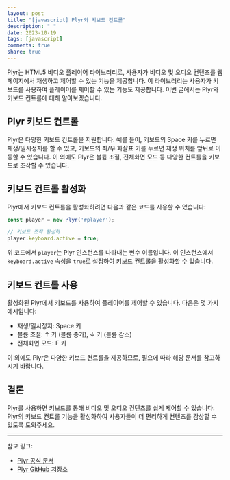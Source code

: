 ```yaml
---
layout: post
title: "[javascript] Plyr와 키보드 컨트롤"
description: " "
date: 2023-10-19
tags: [javascript]
comments: true
share: true
---
```


Plyr는 HTML5 비디오 플레이어 라이브러리로, 사용자가 비디오 및 오디오 컨텐츠를 웹 페이지에서 재생하고 제어할 수 있는 기능을 제공합니다. 이 라이브러리는 사용자가 키보드를 사용하여 플레이어를 제어할 수 있는 기능도 제공합니다. 이번 글에서는 Plyr와 키보드 컨트롤에 대해 알아보겠습니다.

## Plyr 키보드 컨트롤

Plyr은 다양한 키보드 컨트롤을 지원합니다. 예를 들어, 키보드의 Space 키를 누르면 재생/일시정지를 할 수 있고, 키보드의 좌/우 화살표 키를 누르면 재생 위치를 앞뒤로 이동할 수 있습니다. 이 외에도 Plyr은 볼륨 조절, 전체화면 모드 등 다양한 컨트롤을 키보드로 조작할 수 있습니다.

## 키보드 컨트롤 활성화

Plyr에서 키보드 컨트롤을 활성화하려면 다음과 같은 코드를 사용할 수 있습니다:

```javascript
const player = new Plyr('#player');

// 키보드 조작 활성화
player.keyboard.active = true;
```

위 코드에서 `player`는 Plyr 인스턴스를 나타내는 변수 이름입니다. 이 인스턴스에서 `keyboard.active` 속성을 `true`로 설정하여 키보드 컨트롤을 활성화할 수 있습니다.

## 키보드 컨트롤 사용

활성화된 Plyr에서 키보드를 사용하여 플레이어를 제어할 수 있습니다. 다음은 몇 가지 예시입니다:

- 재생/일시정지: Space 키
- 볼륨 조절: ↑ 키 (볼륨 증가), ↓ 키 (볼륨 감소)
- 전체화면 모드: F 키

이 외에도 Plyr은 다양한 키보드 컨트롤을 제공하므로, 필요에 따라 해당 문서를 참고하시기 바랍니다.

## 결론

Plyr를 사용하면 키보드를 통해 비디오 및 오디오 컨텐츠를 쉽게 제어할 수 있습니다. Plyr의 키보드 컨트롤 기능을 활성화하여 사용자들이 더 편리하게 컨텐츠를 감상할 수 있도록 도와주세요.

---

참고 링크:
- [Plyr 공식 문서](https://plyr.io/)
- [Plyr GitHub 저장소](https://github.com/sampotts/plyr)